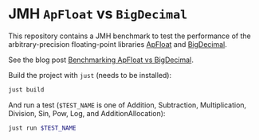 JMH `ApFloat` vs `BigDecimal`
=============================

This repository contains a JMH benchmark to test the performance of the arbitrary-precision floating-point libraries [ApFloat](http://www.apfloat.org) and [BigDecimal](https://docs.oracle.com/en/java/javase/24/docs/api/java.base/java/math/BigDecimal.html).

See the blog post [Benchmarking ApFloat vs BigDecimal](https://tonisagrista.com/blog/2025/apfloat-bigdecimal).

Build the project with `just` (needs to be installed):

```bash
just build
```

And run a test (`$TEST_NAME` is one of Addition, Subtraction, Multiplication, Division, Sin, Pow, Log, and AdditionAllocation):

```bash
just run $TEST_NAME
```
